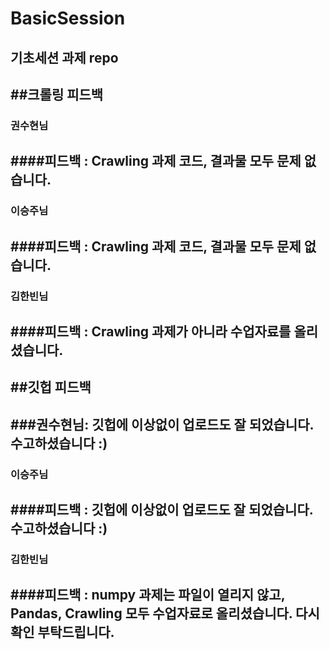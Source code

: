 # BasicSession
기초세션 과제 repo
----
##크롤링 피드백
----
### 권수현님
####피드백 : Crawling 과제 코드, 결과물 모두 문제 없습니다. 
----
### 이승주님
####피드백 : Crawling 과제 코드, 결과물 모두 문제 없습니다.
----
### 김한빈님
####피드백 : Crawling 과제가 아니라 수업자료를 올리셨습니다.
----
##깃헙 피드백
----
###권수현님: 깃헙에 이상없이 업로드도 잘 되었습니다. 수고하셨습니다 :)
----
### 이승주님
####피드백 : 깃헙에 이상없이 업로드도 잘 되었습니다. 수고하셨습니다 :)
----
### 김한빈님
####피드백 : numpy 과제는 파일이 열리지 않고, Pandas, Crawling 모두 수업자료로 올리셨습니다. 다시 확인 부탁드립니다. 
----
